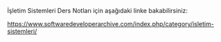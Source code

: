 İşletim Sistemleri Ders Notları için aşağıdaki linke bakabilirsiniz:

https://www.softwaredeveloperarchive.com/index.php/category/isletim-sistemleri/